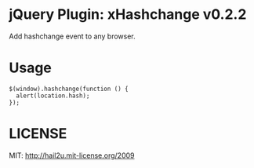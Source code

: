 jQuery Plugin: xHashchange v0.2.2
=================================

Add hashchange event to any browser.


Usage
=====

    $(window).hashchange(function () {
      alert(location.hash);
    });


LICENSE
=======

MIT: http://hail2u.mit-license.org/2009
